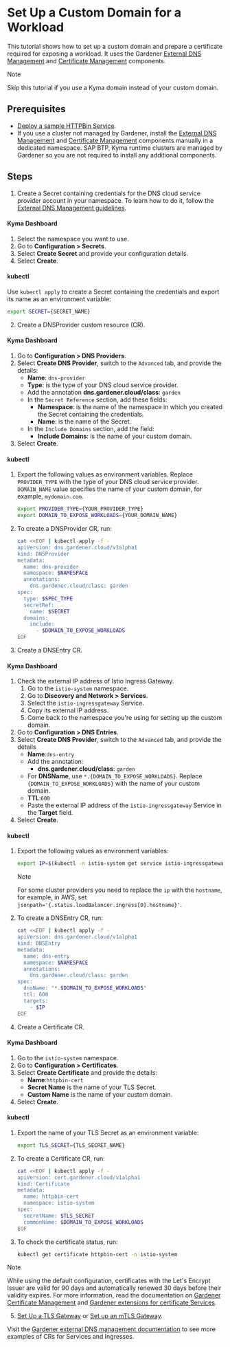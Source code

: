 # Set Up a Custom Domain for a Workload

This tutorial shows how to set up a custom domain and prepare a certificate required for exposing a workload. It uses the Gardener [External DNS Management](https://github.com/gardener/external-dns-management) and [Certificate Management](https://github.com/gardener/cert-management) components.

> [!NOTE]
> Skip this tutorial if you use a Kyma domain instead of your custom domain.

## Prerequisites

* [Deploy a sample HTTPBin Service](./01-00-create-workload.md).
* If you use a cluster not managed by Gardener, install the [External DNS Management](https://github.com/gardener/external-dns-management#quick-start) and [Certificate Management](https://github.com/gardener/cert-management) components manually in a dedicated namespace. SAP BTP, Kyma runtime clusters are managed by Gardener so you are not required to install any additional components.

## Steps

1. Create a Secret containing credentials for the DNS cloud service provider account in your namespace. To learn how to do it, follow the [External DNS Management guidelines](https://github.com/gardener/external-dns-management/blob/master/README.md#external-dns-management).

<!-- tabs:start -->
#### **Kyma Dashboard**

1. Select the namespace you want to use.
2. Go to **Configuration > Secrets**.
3. Select **Create Secret** and provide your configuration details.
4. Select **Create**.

#### **kubectl**
Use `kubectl apply` to create a Secret containing the credentials and export its name as an environment variable:

```bash
export SECRET={SECRET_NAME}
```
<!-- tabs:end -->

2. Create a DNSProvider custom resource (CR).
    
<!-- tabs:start -->
#### **Kyma Dashboard**

1. Go to **Configuration > DNS Providers**.
2. Select **Create DNS Provider**, switch to the `Advanced` tab, and provide the details:
    - **Name**: `dns-provider`
    - **Type**: is the type of your DNS cloud service provider.
    - Add the annotation **dns.gardener.cloud/class**: `garden`
    - In the `Secret Reference` section, add these fields:
        - **Namespace**: is the name of the namespace in which you created the Secret containing the credentials. 
        - **Name**: is the name of the Secret.
    - In the `Include Domains` section, add the field:
        - **Include Domains**: is the name of your custom domain.
3. Select **Create**.

#### **kubectl**

1. Export the following values as environment variables. Replace `PROVIDER_TYPE` with the type of your DNS cloud service provider. `DOMAIN_NAME` value specifies the name of your custom domain, for example, `mydomain.com`.

    ```bash
    export PROVIDER_TYPE={YOUR_PROVIDER_TYPE}
    export DOMAIN_TO_EXPOSE_WORKLOADS={YOUR_DOMAIN_NAME} 
    ````
2. To create a DNSProvider CR, run: 

    ```bash
    cat <<EOF | kubectl apply -f -
    apiVersion: dns.gardener.cloud/v1alpha1
    kind: DNSProvider
    metadata:
      name: dns-provider
      namespace: $NAMESPACE
      annotations:
        dns.gardener.cloud/class: garden
    spec:
      type: $SPEC_TYPE
      secretRef:
        name: $SECRET
      domains:
        include:
          - $DOMAIN_TO_EXPOSE_WORKLOADS
    EOF
    ```
<!-- tabs:end -->

3. Create a DNSEntry CR.

<!-- tabs:start -->
  #### **Kyma Dashboard**
  1. Check the external IP address of Istio Ingress Gateway.
      1. Go to the `istio-system` namespace.
      2. Go to **Discovery and Network > Services**.
      3. Select the `istio-ingressgateway` Service.
      4. Copy its external IP address.
      5. Come back to the namespace you're using for setting up the custom domain.
  2. Go to **Configuration > DNS Entries**.
  3. Select **Create DNS Provider**, switch to the `Advanced` tab, and provide the details      
      - **Name**:`dns-entry`
      - Add the annotation:
        - **dns.gardener.cloud/class**: `garden`
      - For **DNSName**, use `*.{DOMAIN_TO_EXPOSE_WORKLOADS}`. Replace `{DOMAIN_TO_EXPOSE_WORKLOADS}` with the name of your custom domain.
      - **TTL**:`600`
      - Paste the external IP address of the `istio-ingressgateway` Service in the **Target** field.
  4. Select **Create**.


  #### **kubectl**
   
  1. Export the following values as environment variables:

      ```bash
      export IP=$(kubectl -n istio-system get service istio-ingressgateway -o jsonpath='{.status.loadBalancer.ingress[0].ip}') # Assuming only one LoadBalancer with external IP
      ```
      > [!NOTE]
      > For some cluster providers you need to replace the `ip` with the `hostname`, for example, in AWS, set `jsonpath='{.status.loadBalancer.ingress[0].hostname}'`.

  2. To create a DNSEntry CR, run:

      ```bash
      cat <<EOF | kubectl apply -f -
      apiVersion: dns.gardener.cloud/v1alpha1
      kind: DNSEntry
      metadata:
        name: dns-entry
        namespace: $NAMESPACE
        annotations:
          dns.gardener.cloud/class: garden
      spec:
        dnsName: "*.$DOMAIN_TO_EXPOSE_WORKLOADS"
        ttl: 600
        targets:
          - $IP
      EOF
      ```
<!-- tabs:end -->

4. Create a Certificate CR.
    
<!-- tabs:start -->
  #### **Kyma Dashboard**

  1. Go to the `istio-system` namespace.
  2. Go to **Configuration > Certificates**.
  3. Select **Create Certificate** and provide the details:
        - **Name**:`httpbin-cert`
        - **Secret Name** is the name of your TLS Secret.
        - **Custom Name** is the name of your custom domain.
  4. Select **Create**.

  #### **kubectl**

  1. Export the name of your TLS Secret as an environment variable:

      ```bash
      export TLS_SECRET={TLS_SECRET_NAME}
      ```

  2. To create a Certificate CR, run:

      ```bash
      cat <<EOF | kubectl apply -f -
      apiVersion: cert.gardener.cloud/v1alpha1
      kind: Certificate
      metadata:
        name: httpbin-cert
        namespace: istio-system
      spec:  
        secretName: $TLS_SECRET
        commonName: $DOMAIN_TO_EXPOSE_WORKLOADS
      EOF
      ```

  3. To check the certificate status, run: 
     
      ```bash
      kubectl get certificate httpbin-cert -n istio-system
      ```
<!-- tabs:end -->
> [!NOTE]
> While using the default configuration, certificates with the Let's Encrypt Issuer are valid for 90 days and automatically renewed 30 days before their validity expires. For more information, read the documentation on [Gardener Certificate Management](https://github.com/gardener/cert-management#requesting-a-certificate) and [Gardener extensions for certificate Services](https://gardener.cloud/docs/extensions/others/gardener-extension-shoot-cert-service/).

5. [Set Up a TLS Gateway](./01-20-set-up-tls-gateway.md) or [Set up an mTLS Gateway](./01-30-set-up-mtls-gateway.md).

Visit the [Gardener external DNS management documentation](https://github.com/gardener/external-dns-management/tree/master/examples) to see more examples of CRs for Services and Ingresses.